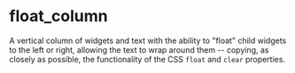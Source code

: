# float_column

A vertical column of widgets and text with the ability to "float" child widgets to the left or right, allowing the text to wrap around them -- copying, as closely as possible, the functionality of the CSS `float` and `clear` properties.
